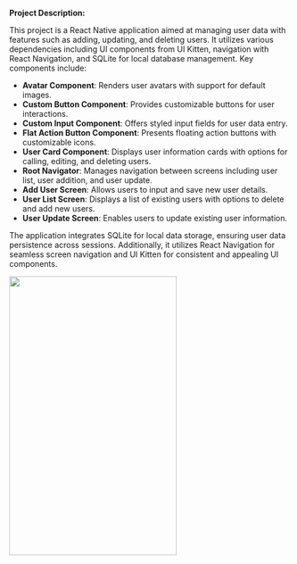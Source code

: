 **Project Description:**

This project is a React Native application aimed at managing user data with features such as adding, updating, and deleting users. It utilizes various dependencies including UI components from UI Kitten, navigation with React Navigation, and SQLite for local database management. Key components include:

- **Avatar Component**: Renders user avatars with support for default images.
- **Custom Button Component**: Provides customizable buttons for user interactions.
- **Custom Input Component**: Offers styled input fields for user data entry.
- **Flat Action Button Component**: Presents floating action buttons with customizable icons.
- **User Card Component**: Displays user information cards with options for calling, editing, and deleting users.
- **Root Navigator**: Manages navigation between screens including user list, user addition, and user update.
- **Add User Screen**: Allows users to input and save new user details.
- **User List Screen**: Displays a list of existing users with options to delete and add new users.
- **User Update Screen**: Enables users to update existing user information.

The application integrates SQLite for local data storage, ensuring user data persistence across sessions. Additionally, it utilizes React Navigation for seamless screen navigation and UI Kitten for consistent and appealing UI components.

<img src="sqlite_phone.gif" width="300" height="500">
